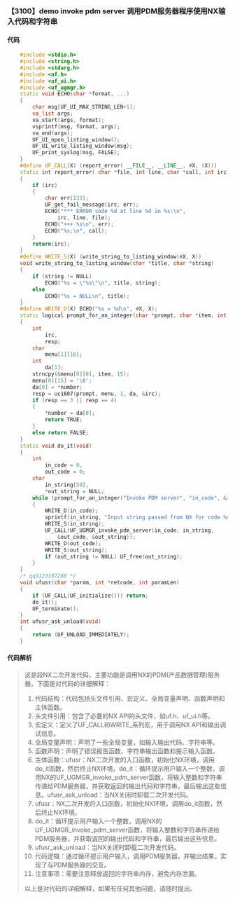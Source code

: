 ### 【3100】demo invoke pdm server 调用PDM服务器程序使用NX输入代码和字符串

#### 代码

```cpp
    #include <stdio.h>  
    #include <string.h>  
    #include <stdarg.h>  
    #include <uf.h>  
    #include <uf_ui.h>  
    #include <uf_ugmgr.h>  
    static void ECHO(char *format, ...)  
    {  
        char msg[UF_UI_MAX_STRING_LEN+1];  
        va_list args;  
        va_start(args, format);  
        vsprintf(msg, format, args);  
        va_end(args);  
        UF_UI_open_listing_window();  
        UF_UI_write_listing_window(msg);  
        UF_print_syslog(msg, FALSE);  
    }  
    #define UF_CALL(X) (report_error( __FILE__, __LINE__, #X, (X)))  
    static int report_error( char *file, int line, char *call, int irc)  
    {  
        if (irc)  
        {  
            char err[133];  
            UF_get_fail_message(irc, err);  
            ECHO("*** ERROR code %d at line %d in %s:\n",  
                irc, line, file);  
            ECHO("+++ %s\n", err);  
            ECHO("%s;\n", call);  
        }  
        return(irc);  
    }  
    #define WRITE_S(X) (write_string_to_listing_window(#X, X))  
    void write_string_to_listing_window(char *title, char *string)  
    {  
        if (string != NULL)  
            ECHO("%s = \"%s\"\n", title, string);  
        else  
            ECHO("%s = NULL\n", title);  
    }  
    #define WRITE_D(X) ECHO("%s = %d\n", #X, X);  
    static logical prompt_for_an_integer(char *prompt, char *item, int *number)  
    {  
        int  
            irc,  
            resp;  
        char  
            menu[1][16];  
        int  
            da[1];  
        strncpy(&menu[0][0], item, 15);  
        menu[0][15] = '\0';  
        da[0] = *number;  
        resp = uc1607(prompt, menu, 1, da, &irc);  
        if (resp == 3 || resp == 4)  
        {  
            *number = da[0];  
            return TRUE;  
        }  
        else return FALSE;  
    }  
    static void do_it(void)  
    {  
        int  
            in_code = 0,  
            out_code = 0;  
        char  
            in_string[50],  
            *out_string = NULL;  
        while (prompt_for_an_integer("Invoke PDM server", "in_code", &in_code))  
        {  
            WRITE_D(in_code);  
            sprintf(in_string, "Input string passed from NX for code %d", in_code);  
            WRITE_S(in_string);  
            UF_CALL(UF_UGMGR_invoke_pdm_server(in_code, in_string,  
                &out_code, &out_string));  
            WRITE_D(out_code);  
            WRITE_S(out_string);  
            if (out_string != NULL) UF_free(out_string);  
        }  
    }  
    /* qq3123197280 */  
    void ufusr(char *param, int *retcode, int paramLen)  
    {  
        if (UF_CALL(UF_initialize())) return;  
        do_it();  
        UF_terminate();  
    }  
    int ufusr_ask_unload(void)  
    {  
        return (UF_UNLOAD_IMMEDIATELY);  
    }

```

#### 代码解析

> 这是段NX二次开发代码，主要功能是调用NX的PDM(产品数据管理)服务器。下面是对代码的详细解释：
>
> 1. 代码结构：代码包括头文件引用、宏定义、全局变量声明、函数声明和主体函数。
> 2. 头文件引用：包含了必要的NX API的头文件，如uf.h、uf_ui.h等。
> 3. 宏定义：定义了UF_CALL和WRITE_系列宏，用于调用NX API和输出调试信息。
> 4. 全局变量声明：声明了一些全局变量，如输入输出代码、字符串等。
> 5. 函数声明：声明了错误报告函数、字符串输出函数和提示输入函数。
> 6. 主体函数：ufusr：NX二次开发的入口函数，初始化NX环境，调用do_it函数，然后终止NX环境。do_it：循环提示用户输入一个整数，调用NX的UF_UGMGR_invoke_pdm_server函数，将输入整数和字符串传递给PDM服务器，并获取返回的输出代码和字符串，最后输出这些信息。ufusr_ask_unload：当NX关闭时卸载二次开发代码。
> 7. ufusr：NX二次开发的入口函数，初始化NX环境，调用do_it函数，然后终止NX环境。
> 8. do_it：循环提示用户输入一个整数，调用NX的UF_UGMGR_invoke_pdm_server函数，将输入整数和字符串传递给PDM服务器，并获取返回的输出代码和字符串，最后输出这些信息。
> 9. ufusr_ask_unload：当NX关闭时卸载二次开发代码。
> 10. 代码逻辑：通过循环提示用户输入，调用PDM服务器，并输出结果，实现了与PDM服务器的交互。
> 11. 注意事项：需要注意释放返回的字符串内存，避免内存泄漏。
>
> 以上是对代码的详细解释，如果有任何其他问题，请随时提出。
>
